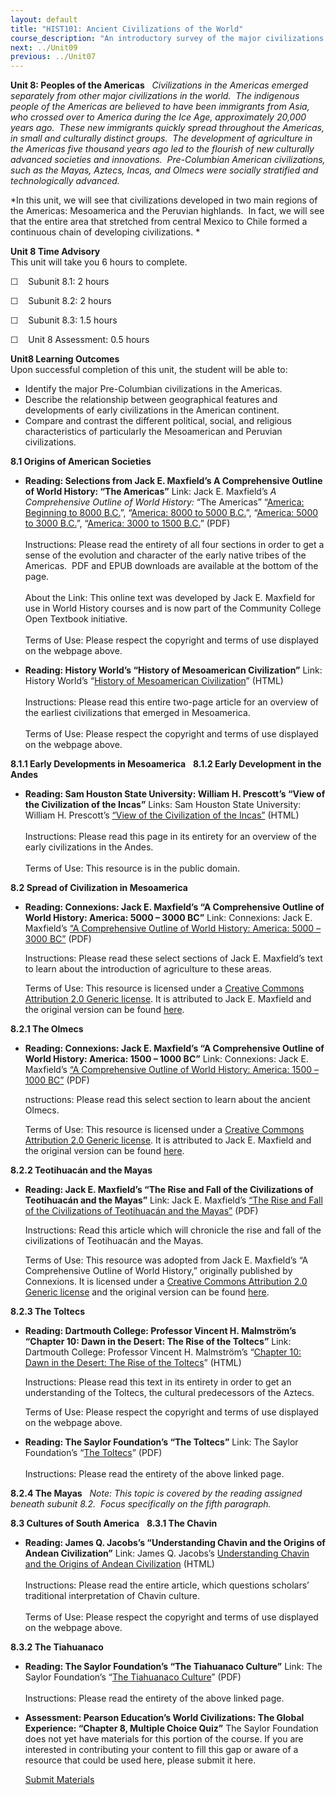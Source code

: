 ```yaml
---
layout: default
title: "HIST101: Ancient Civilizations of the World"
course_description: "An introductory survey of the major civilizations of the ancient world from the Paleolithic Era to the Middle Ages, with special emphasis on the nature and characteristics of 'civilized' society."
next: ../Unit09
previous: ../Unit07
---
```

**Unit 8: Peoples of the Americas** <span id="8"></span> 
*Civilizations in the Americas emerged separately from other major
civilizations in the world.  The indigenous people of the Americas are
believed to have been immigrants from Asia, who crossed over to America
during the Ice Age, approximately 20,000 years ago.  These new
immigrants quickly spread throughout the Americas, in small and
culturally distinct groups.  The development of agriculture in the
Americas five thousand years ago led to the flourish of new culturally
advanced societies and innovations.  Pre-Columbian American
civilizations, such as the Mayas, Aztecs, Incas, and Olmecs were
socially stratified and technologically advanced.*  
  
 *In this unit, we will see that civilizations developed in two main
regions of the Americas: Mesoamerica and the Peruvian highlands.  In
fact, we will see that the entire area that stretched from central
Mexico to Chile formed a continuous chain of developing civilizations. *

**Unit 8 Time Advisory**  
This unit will take you 6 hours to complete.  
  
 ☐    Subunit 8.1: 2 hours  
  
 ☐    Subunit 8.2: 2 hours  
  
 ☐    Subunit 8.3: 1.5 hours  
  
 ☐    Unit 8 Assessment: 0.5 hours

**Unit8 Learning Outcomes**  
Upon successful completion of this unit, the student will be able to:
-   Identify the major Pre-Columbian civilizations in the Americas.
-   Describe the relationship between geographical features and
    developments of early civilizations in the American continent.
-   Compare and contrast the different political, social, and religious
    characteristics of particularly the Mesoamerican and Peruvian
    civilizations.

**8.1 Origins of American Societies** <span id="8.1"></span> 
-   **Reading: Selections from Jack E. Maxfield’s A Comprehensive
    Outline of World History: “The Americas”**
    Link: Jack E. Maxfield’s *A Comprehensive Outline of World History:*
    “The Americas” “[America: Beginning to 8000
    B.C.](https://resources.saylor.org/wwwresources/archived/site/wp-content/uploads/2011/09/America_-Beginning-to-8000-B.C..pdf)”,
    “[America: 8000 to 5000
    B.C.](https://resources.saylor.org/wwwresources/archived/site/wp-content/uploads/2011/09/America_-8000-to-5000-B.C..pdf)”,
    “[America: 5000 to 3000
    B.C.](https://resources.saylor.org/wwwresources/archived/site/wp-content/uploads/2011/09/America_-5000-to-3000-B.C..pdf)”,
    “[America: 3000 to 1500
    B.C.](https://resources.saylor.org/wwwresources/archived/site/wp-content/uploads/2011/09/America_-3000-to-1500-B.C..pdf)”
    (PDF)  
        
     Instructions: Please read the entirety of all four sections in
    order to get a sense of the evolution and character of the early
    native tribes of the Americas.  PDF and EPUB downloads are available
    at the bottom of the page.  
        
     About the Link: This online text was developed by Jack E. Maxfield
    for use in World History courses and is now part of the Community
    College Open Textbook initiative.  
        
     Terms of Use: Please respect the copyright and terms of use
    displayed on the webpage above.

-   **Reading: History World’s “History of Mesoamerican Civilization”**
    Link: History World’s “[History of Mesoamerican
    Civilization](http://www.historyworld.net/wrldhis/PlainTextHistories.asp?historyid=ab58)”
    (HTML)  
        
     Instructions: Please read this entire two-page article for an
    overview of the earliest civilizations that emerged in
    Mesoamerica.  
        
     Terms of Use: Please respect the copyright and terms of use
    displayed on the webpage above.

**8.1.1 Early Developments in Mesoamerica** <span id="8.1.1"></span> 
**8.1.2 Early Development in the Andes** <span id="8.1.2"></span> 
-   **Reading: Sam Houston State University: William H. Prescott’s “View
    of the Civilization of the Incas”**
    Links: Sam Houston State University: William H. Prescott’s [“View of
    the Civilization of the
    Incas”](http://resources.saylor.org.s3.amazonaws.com/HIST/HIST101/HIST101-8.1.2-ViewOfTheCivilizationOfTheIncas-PD_files/HIST101-8.1.2-ViewOfTheCivilizationOfTheIncas-PD.htm)
    (HTML)  
        
     Instructions: Please read this page in its entirety for an overview
    of the early civilizations in the Andes.  
        
     Terms of Use: This resource is in the public domain.

**8.2 Spread of Civilization in Mesoamerica** <span id="8.2"></span> 
-   **Reading: Connexions: Jack E. Maxfield’s “A Comprehensive Outline
    of World History: America: 5000 – 3000 BC”**
    Link: Connexions: Jack E. Maxfield’s [“A Comprehensive Outline of
    World History: America: 5000 – 3000
    BC”](https://resources.saylor.org/wwwresources/archived/site/wp-content/uploads/2013/05/HIST101-8.2-America5000to3000BC.pdf) (PDF)   
      
     Instructions: Please read these select sections of Jack E.
    Maxfield’s text to learn about the introduction of agriculture to
    these areas.  
      
     Terms of Use: This resource is licensed under a [Creative Commons
    Attribution 2.0 Generic
    license](http://creativecommons.org/licenses/by/2.0/). It is
    attributed to Jack E. Maxfield and the original version can be found
    [here](http://cnx.org/content/m17782/latest/).

**8.2.1 The Olmecs** <span id="8.2.1"></span> 
-   **Reading: Connexions: Jack E. Maxfield’s “A Comprehensive Outline
    of World History: America: 1500 – 1000 BC”**
    Link: Connexions: Jack E. Maxfield’s [“A Comprehensive Outline of
    World History: America: 1500 – 1000
    BC”](https://resources.saylor.org/wwwresources/archived/site/wp-content/uploads/2013/05/HIST101-8.2.1-America1500to1000BC1.pdf) (PDF)  
      
     nstructions: Please read this select section to learn about the
    ancient Olmecs.  
      
     Terms of Use: This resource is licensed under a [Creative Commons
    Attribution 2.0 Generic
    license](http://creativecommons.org/licenses/by/2.0/). It is
    attributed to Jack E. Maxfield and the original version can be found
    [here](http://cnx.org/content/m17780/latest/).

**8.2.2 Teotihuacán and the Mayas** <span id="8.2.2"></span> 
-   **Reading: Jack E. Maxfield’s “The Rise and Fall of the
    Civilizations of Teotihuacán and the Mayas”**
    Link: Jack E. Maxfield’s [“The Rise and Fall of the Civilizations of
    Teotihuacán and the
    Mayas”](https://resources.saylor.org/wwwresources/archived/site/wp-content/uploads/2013/05/HIST101-8.2.2-TeotihuacanandtheMayas.pdf) (PDF)  
      
     Instructions: Read this article which will chronicle the rise and
    fall of the civilizations of Teotihuacán and the Mayas.  
      
     Terms of Use: This resource was adopted from Jack E. Maxfield’s “A
    Comprehensive Outline of World History,” originally published by
    Connexions. It is licensed under a [Creative Commons Attribution 2.0
    Generic license](http://creativecommons.org/licenses/by/2.0/) and
    the original version can be found
    [here](http://cnx.org/content/col10597/1.2).

**8.2.3 The Toltecs** <span id="8.2.3"></span> 
-   **Reading: Dartmouth College: Professor Vincent H. Malmström’s
    “Chapter 10: Dawn in the Desert: The Rise of the Toltecs”**
    Link: Dartmouth College: Professor Vincent H. Malmström’s “[Chapter
    10: Dawn in the Desert: The Rise of the
    Toltecs](http://www.dartmouth.edu/%7Eizapa/CS-MM-Chap.%2010.htm)”
    (HTML)  
      
     Instructions: Please read this text in its entirety in order to get
    an understanding of the Toltecs, the cultural predecessors of the
    Aztecs.  
      
     Terms of Use: Please respect the copyright and terms of use
    displayed on the webpage above.

-   **Reading: The Saylor Foundation’s “The Toltecs”**
    Link: The Saylor Foundation’s “[The
    Toltecs](https://resources.saylor.org/wwwresources/archived/site/wp-content/uploads/2012/10/HIST101-Subunit-8.2.3-Toltecs-FINAL.pdf)”
    (PDF)  
        
     Instructions: Please read the entirety of the above linked page.

**8.2.4 The Mayas** <span id="8.2.4"></span> 
*Note: This* *topic is covered by the reading assigned beneath subunit*
*8.2.  Focus specifically on the* *fifth paragraph.*

**8.3 Cultures of South America** <span id="8.3"></span> 
**8.3.1 The Chavin** <span id="8.3.1"></span> 
-   **Reading: James Q. Jacobs’s “Understanding Chavin and the Origins
    of Andean Civilization”**
    Link: James Q. Jacobs’s [Understanding Chavin and the Origins of
    Andean Civilization](http://www.jqjacobs.net/andes/chavin.html)
    (HTML)  
        
     Instructions: Please read the entire article, which questions
    scholars’ traditional interpretation of Chavin culture.  
        
     Terms of Use: Please respect the copyright and terms of use
    displayed on the webpage above.

**8.3.2 The Tiahuanaco** <span id="8.3.2"></span> 
-   **Reading: The Saylor Foundation’s “The Tiahuanaco Culture”**
    Link: The Saylor Foundation’s “[The Tiahuanaco
    Culture](https://resources.saylor.org/wwwresources/archived/site/wp-content/uploads/2012/10/HIST101-Subunit-8.3.2-Tiahuanaco-Final.pdf)”
    (PDF)  
        
     Instructions: Please read the entirety of the above linked page.

-   **Assessment: Pearson Education’s World Civilizations: The Global
    Experience: “Chapter 8, Multiple Choice Quiz”**
    The Saylor Foundation does not yet have materials for this portion
    of the course. If you are interested in contributing your content to
    fill this gap or aware of a resource that could be used here, please
    submit it here.

    [Submit Materials](/contribute/)


